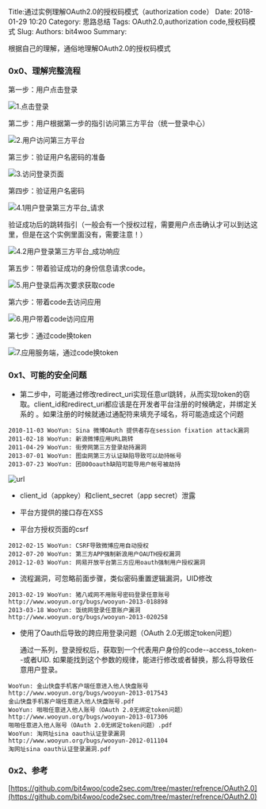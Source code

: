 Title:通过实例理解OAuth2.0的授权码模式（authorization code）
Date: 2018-01-29 10:20
Category: 思路总结
Tags: OAuth2.0,authorization code,授权码模式
Slug: 
Authors: bit4woo
Summary: 

根据自己的理解，通俗地理解OAuth2.0的授权码模式

### 0x0、理解完整流程

第一步：用户点击登录

![1.点击登录](img/OAuth2.0/1.点击登录.png)

第二步：用户根据第一步的指引访问第三方平台（统一登录中心）

![2.用户访问第三方平台](img/OAuth2.0/2.用户访问第三方平台.png)

第三步：验证用户名密码的准备

![3.访问登录页面](img/OAuth2.0/3.访问登录页面.png)



第四步：验证用户名密码

![4.1用户登录第三方平台_请求](img/OAuth2.0/4.1用户登录第三方平台_请求.png)

验证成功后的跳转指引（一般会有一个授权过程，需要用户点击确认才可以到达这里，但是在这个实例里面没有，需要注意！）

![4.2用户登录第三方平台_成功响应](img/OAuth2.0/4.2用户登录第三方平台_成功响应.png)

第五步：带着验证成功的身份信息请求code。

![5.用户登录后再次要求获取code](img/OAuth2.0/5.用户登录后再次要求获取code.png)

第六步：带着code去访问应用

![6.用户带着code访问应用](img/OAuth2.0/6.用户带着code访问应用.png)

第七步：通过code换token

![7.应用服务端，通过code换token](img/OAuth2.0/7.应用服务端，通过code换token.png)

### 0x1、可能的安全问题

- 第二步中，可能通过修改redirect_uri实现任意url跳转，从而实现token的窃取。client_id和redirect_uri都应该是在开发者平台注册的时候确定，并绑定关系的 。如果注册的时候就通过通配符来填充子域名，将可能造成这个问题

```
2010-11-03 WooYun: Sina 微博OAuth 提供者存在session fixation attack漏洞
2011-02-18 WooYun: 新浪微博应用URL跳转
2011-04-29 WooYun: 街旁网第三方登录劫持漏洞
2013-07-01 WooYun: 图虫网第三方认证缺陷导致可以劫持帐号
2013-07-23 WooYun: 团800oauth缺陷可能导用户帐号被劫持
```


![url](img/OAuth2.0/url.png)



- client_id（appkey）和client_secret（app secret）泄露

- 平台方提供的接口存在XSS

- 平台方授权页面的csrf

```
2012-02-15 WooYun: CSRF导致微博应用自动授权
2012-07-20 WooYun: 第三方APP强制新浪用户OAUTH授权漏洞
2012-12-03 WooYun: 网易开放平台第三方应用oauth强制用户授权漏洞
```

- 流程漏洞，可忽略前面步骤，类似密码重置逻辑漏洞，UID修改

```
2013-02-19 WooYun: 猪八戒网不用账号密码登录任意账号
http://www.wooyun.org/bugs/wooyun-2013-018898
2013-03-18 WooYun: 饭统网登录任意账户漏洞
http://www.wooyun.org/bugs/wooyun-2013-020258
```

- 使用了Oauth后导致的跨应用登录问题（OAuth 2.0无绑定token问题）

  通过一系列，登录授权后，获取到一个代表用户身份的code--access_token--或者UID. 如果能找到这个参数的规律，能进行修改或者替换，那么将导致任意用户登录。

```
WooYun: 金山快盘手机客户端任意进入他人快盘账号
http://www.wooyun.org/bugs/wooyun-2013-017543
金山快盘手机客户端任意进入他人快盘账号.pdf
WooYun: 啪啪任意进入他人账号（OAuth 2.0无绑定token问题）
http://www.wooyun.org/bugs/wooyun-2013-017306
啪啪任意进入他人账号（OAuth 2.0无绑定token问题）.pdf
WooYun: 淘网址sina oauth认证登录漏洞
http://www.wooyun.org/bugs/wooyun-2012-011104
淘网址sina oauth认证登录漏洞.pdf
```

### 0x2、参考
[https://github.com/bit4woo/code2sec.com/tree/master/refrence/OAuth2.0](https://github.com/bit4woo/code2sec.com/tree/master/refrence/OAuth2.0)